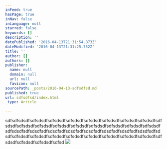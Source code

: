 ```yaml
---
inFeed: true
hasPage: true
inNav: false
inLanguage: null
starred: false
keywords: []
description: ''
datePublished: '2016-04-13T21:31:54.873Z'
dateModified: '2016-04-13T21:31:25.752Z'
title: ''
author: []
authors: []
publisher:
  name: null
  domain: null
  url: null
  favicon: null
sourcePath: _posts/2016-04-13-sdfsdfsd.md
published: true
url: sdfsdfsd/index.html
_type: Article

---
```

sdfsdfsdsdfsdfsdsdfsdfsdsdfsdfsdsdfsdfsdsdfsdfsdsdfsdfsdsdfsdfsdsdfsdfsdsdfsdfsdsdfsdfsdsdfsdfsdsdfsdfsdsdfsdfsdsdfsdfsdsdfsdfsdsdfsdfsdsdfsdfsdsdfsdfsdsdfsdfsdsdfsdfsdsdfsdfsdsdfsdfsdsdfsdfsdsdfsdfsdsdfsdfsdsdfsdfsdsdfsdfsdsdfsdfsdsdfsdfsdsdfsdfsdsdfsdfsdsdfsdfsdsdfsdfsdsdfsdfsdsdfsdfsdsdfsdfsdsdfsdfsd
![](https://the-grid-user-content.s3-us-west-2.amazonaws.com/572d5849-a38b-4917-a1bb-311265fd8ff7.jpg)